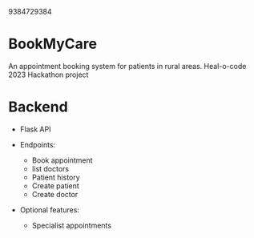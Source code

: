 9384729384
# BookMyCare
An appointment booking system for patients in rural areas. Heal-o-code 2023 Hackathon project

# Backend
- Flask API
- Endpoints:
	- Book appointment
	- list doctors
	- Patient history
	- Create patient
	- Create doctor

- Optional features:
	- Specialist appointments
